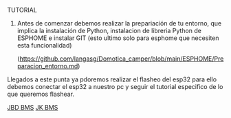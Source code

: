 TUTORIAL

1. Antes de comenzar debemos realizar la prepariación de tu entorno, que implica la instalación de Python, instalacion de libreria Python de ESPHOME e instalar GIT (esto ultimo solo para esphome que necesiten esta funcionalidad)
  
   (https://github.com/langasg/Domotica_camper/blob/main/ESPHOME/Preparacion_entorno.md)


Llegados a este punta ya pdoremos realizar el flasheo del esp32 para ello debemos conectar el esp32 a nuestro pc y seguir el tutorial especifico de lo que queremos flashear.

[JBD BMS](https://github.com/langasg/Domotica_camper/blob/main/ESPHOME/JBD_BMS/README.md)
[JK BMS](https://github.com/langasg/Domotica_camper/blob/main/ESPHOME/JK_BMS/README.md)
